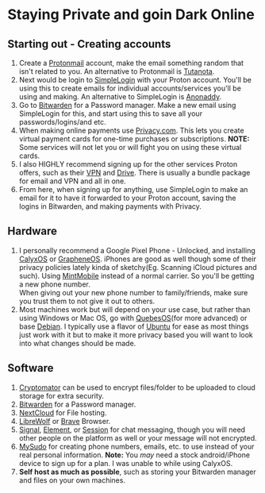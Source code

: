 # Staying Private and goin Dark Online

## Starting out - Creating accounts <a href="#starting-out-creating-accounts" id="starting-out-creating-accounts"></a>

1. Create a [Protonmail](https://proton.me/) account, make the email something random that isn't related to you. An alternative to Protonmail is [Tutanota](https://tutanota.com/).
2. Next would be login to [SimpleLogin](https://simplelogin.io/) with your Proton account. You'll be using this to create emails for individual accounts/services you'll be using and making. An alternative to SimpleLogin is [Anonaddy](https://anonaddy.com/).
3. Go to [Bitwarden](https://bitwarden.com/) for a Password manager. Make a new email using SimpleLogin for this, and start using this to save all your passwords/logins/and etc.
4. When making online payments use [Privacy.com](https://privacy.com/). This lets you create virtual payment cards for one-time purchases or subscriptions. **NOTE:** Some services will not let you or will fight you on using these virtual cards.
5. I also HIGHLY recommend signing up for the other services Proton offers, such as their [VPN](https://protonvpn.com/) and [Drive](https://drive.proton.me/). There is usually a bundle package for email and VPN and all in one.
6. From here, when signing up for anything, use SimpleLogin to make an email for it to have it forwarded to your Proton account, saving the logins in Bitwarden, and making payments with Privacy.

## Hardware <a href="#hardware" id="hardware"></a>

1. I personally recommend a Google Pixel Phone - Unlocked, and installing [CalyxOS](https://calyxos.org/) or [GrapheneOS](https://grapheneos.org/). iPhones are good as well though some of their privacy policies lately kinda of sketchy(Eg. Scanning iCloud pictures and such). Using [MintMobile](https://www.mintmobile.com/) instead of a normal carrier. So you'll be getting a new phone number.\
   When giving out your new phone number to family/friends, make sure you trust them to not give it out to others.
2. Most machines work but will depend on your use case, but rather than using Windows or Mac OS, go with [QuebesOS](https://www.qubes-os.org/)(for more advanced) or base [Debian](https://www.debian.org/). I typically use a flavor of [Ubuntu](https://ubuntu.com/) for ease as most things just work with it but to make it more privacy based you will want to look into what changes should be made.

## Software <a href="#software" id="software"></a>

1. [Cryptomator](https://cryptomator.org/) can be used to encrypt files/folder to be uploaded to cloud storage for extra security.
2. [Bitwarden](https://bitwarden.com/) for a Password manager.
3. [NextCloud](https://nextcloud.com/) for File hosting.
4. [LibreWolf](https://librewolf.net/) or [Brave](https://brave.com/) Browser.
5. [Signal](https://signal.org/en/), [Element](https://element.io/), or [Session](https://getsession.org/) for chat messaging, though you will need other people on the platform as well or your message will not encrypted.
6. [MySudo](https://mysudo.com/) for creating phone numbers, emails, etc. to use instead of your real personal information. **Note:** You _may_ need a stock android/iPhone device to sign up for a plan. I was unable to while using CalyxOS.
7. **Self host as much as possible**, such as storing your Bitwarden manager and files on your own machines.
